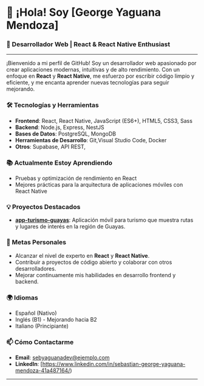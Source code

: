 # 👋 ¡Hola! Soy [George Yaguana Mendoza]

### 🚀 Desarrollador Web | React & React Native Enthusiast

---

¡Bienvenido a mi perfil de GitHub! Soy un desarrollador web apasionado por crear aplicaciones modernas, intuitivas y de alto rendimiento. Con un enfoque en **React** y **React Native**, me esfuerzo por escribir código limpio y eficiente, y me encanta aprender nuevas tecnologías para seguir mejorando.

### 🛠️ Tecnologías y Herramientas

- **Frontend**: React, React Native, JavaScript (ES6+), HTML5, CSS3, Sass
- **Backend**: Node.js, Express, NestJS
- **Bases de Datos**: PostgreSQL, MongoDB
- **Herramientas de Desarrollo**: Git,Visual Studio Code, Docker
- **Otros**: Supabase, API REST, 

### 📚 Actualmente Estoy Aprendiendo

- Pruebas y optimización de rendimiento en React
- Mejores prácticas para la arquitectura de aplicaciones móviles con React Native

### 💡 Proyectos Destacados

- **[app-turismo-guayas](https://github.com/geogeyaguana/app-turismo-guayas)**: Aplicación móvil para turismo que muestra rutas y lugares de interés en la región de Guayas.

### 🎯 Metas Personales

- Alcanzar el nivel de experto en **React** y **React Native**.
- Contribuir a proyectos de código abierto y colaborar con otros desarrolladores.
- Mejorar continuamente mis habilidades en desarrollo frontend y backend.

### 🌍 Idiomas

- Español (Nativo)
- Inglés (B1) - Mejorando hacia B2
- Italiano (Principiante)

### 📫 Cómo Contactarme

- **Email**: sebyaguanadev@ejemplo.com
- **LinkedIn**: [https://www.linkedin.com/in/sebastian-george-yaguana-mendoza-41a487164/)

---
